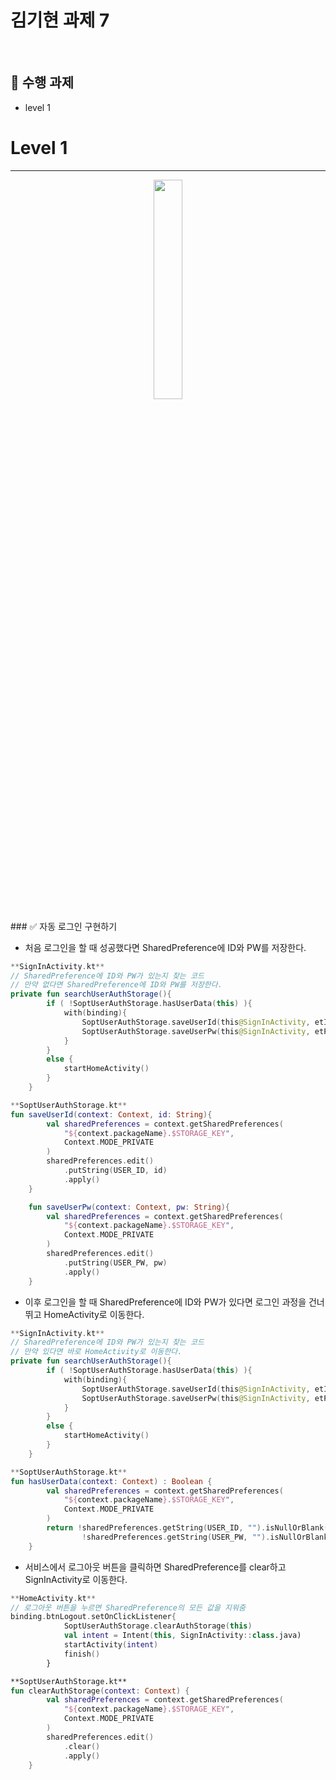 # 김기현 과제 7
</br>

## 📌 수행 과제

- level 1

# Level 1

---
<p align="center"><img src="https://user-images.githubusercontent.com/59547069/121373153-cea3d000-c979-11eb-94a5-d17b22668d67.gif" width="30%" height="30%"></p>
### ✅ 자동 로그인 구현하기

- 처음 로그인을 할 때 성공했다면 SharedPreference에 ID와 PW를 저장한다.

```kotlin
**SignInActivity.kt**
// SharedPreference에 ID와 PW가 있는지 찾는 코드
// 만약 없다면 SharedPreference에 ID와 PW를 저장한다.
private fun searchUserAuthStorage(){
        if ( !SoptUserAuthStorage.hasUserData(this) ){
            with(binding){
                SoptUserAuthStorage.saveUserId(this@SignInActivity, etId.text.toString())
                SoptUserAuthStorage.saveUserPw(this@SignInActivity, etPw.text.toString())
            }
        }
        else {
            startHomeActivity()
        }
    }

**SoptUserAuthStorage.kt**
fun saveUserId(context: Context, id: String){
        val sharedPreferences = context.getSharedPreferences(
            "${context.packageName}.$STORAGE_KEY",
            Context.MODE_PRIVATE
        )
        sharedPreferences.edit()
            .putString(USER_ID, id)
            .apply()
    }

    fun saveUserPw(context: Context, pw: String){
        val sharedPreferences = context.getSharedPreferences(
            "${context.packageName}.$STORAGE_KEY",
            Context.MODE_PRIVATE
        )
        sharedPreferences.edit()
            .putString(USER_PW, pw)
            .apply()
    }
```

- 이후 로그인을 할 때 SharedPreference에 ID와 PW가 있다면 로그인 과정을 건너뛰고 HomeActivity로 이동한다.

```kotlin
**SignInActivity.kt**
// SharedPreference에 ID와 PW가 있는지 찾는 코드
// 만약 있다면 바로 HomeActivity로 이동한다.
private fun searchUserAuthStorage(){
        if ( !SoptUserAuthStorage.hasUserData(this) ){
            with(binding){
                SoptUserAuthStorage.saveUserId(this@SignInActivity, etId.text.toString())
                SoptUserAuthStorage.saveUserPw(this@SignInActivity, etPw.text.toString())
            }
        }
        else {
            startHomeActivity()
        }
    }

**SoptUserAuthStorage.kt**
fun hasUserData(context: Context) : Boolean {
        val sharedPreferences = context.getSharedPreferences(
            "${context.packageName}.$STORAGE_KEY",
            Context.MODE_PRIVATE
        )
        return !sharedPreferences.getString(USER_ID, "").isNullOrBlank() &&
                !sharedPreferences.getString(USER_PW, "").isNullOrBlank()
    }
```

- 서비스에서 로그아웃 버튼을 클릭하면 SharedPreference를 clear하고 SignInActivity로 이동한다.

```kotlin
**HomeActivity.kt**
// 로그아웃 버튼을 누르면 SharedPreference의 모든 값을 지워줌
binding.btnLogout.setOnClickListener{
            SoptUserAuthStorage.clearAuthStorage(this)
            val intent = Intent(this, SignInActivity::class.java)
            startActivity(intent)
            finish()
        }

**SoptUserAuthStorage.kt**
fun clearAuthStorage(context: Context) {
        val sharedPreferences = context.getSharedPreferences(
            "${context.packageName}.$STORAGE_KEY",
            Context.MODE_PRIVATE
        )
        sharedPreferences.edit()
            .clear()
            .apply()
    }
```
